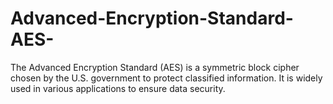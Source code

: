 # Advanced-Encryption-Standard-AES-
The Advanced Encryption Standard (AES) is a symmetric block cipher chosen by the U.S. government to protect classified information. It is widely used in various applications to ensure data security.
